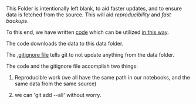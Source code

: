 This Folder is intentionally left blank, to aid faster updates, and to ensure data is fetched from the source. This will aid *reproducibility* and *fast backups*.

To this end, we have written [code](../Code/DataDL.py) which can be utilized [in this way](../Code/Restful_Data_Read.ipynb).

The code downloads the data to this data folder.

The [.gitignore file](../.gitignore) tells git to not update anything from the data folder.

The code and the gitignore file accomplish two things:

1) Reproducible work (we all have the same path in our notebooks, and the same data from the same source)

2) we can 'git add --all' without worry.
